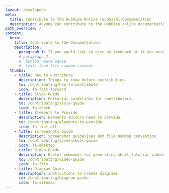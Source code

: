 ```yaml
---
layout: developers
meta:
  title: Contribute to the HubRise Online Technical Documentation
  description: Anyone can contribute to the HubRise online documentation. Check this page if you want to kow how to contribute by giving feedback or updating technical documentation content.
path_override: /
content:
  hero:
    title: Contribute to the Documentation
    description:
      paragraph_1: If you would like to give us feedback or if you need to update your app documentation, you are in the right page. Here you will find information on how to contribute to the documentation available on this website.
      # paragraph_2:
      #  button: more sense
      #  text: than this random content.
  thumbs:
    - title: How to Contribute
      description: Things to know before contributing.
      to: /contributing/how-to-contribute
      icon: fa-fast-forward
    - title: Style Guide
      description: Editorial guidelines for contributors.
      to: /contributing/style-guide
      icon: fa-check
    - title: Elements to Provide
      description: Elements editors need to provide.
      to: /contributing/elements-to-provide
      icon: fa-list-alt
    - title: Screenshots Guide
      description: Screenshot guidelines and file naming convention.
      to: /contributing/screenshots-guide
      icon: fa-desktop
    - title: Video Guide
      description: Useful commands for generating short tutorial videos.
      to: /contributing/video-guide
      icon: fa-film
    - title: Diagram Guide
      description: Instructions to create diagrams.
      to: /contributing/diagram-guide
      icon: fa-sitemap
---
```

